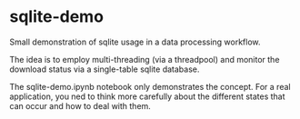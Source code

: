 # sqlite-demo

Small demonstration of sqlite usage in a data processing workflow.

The idea is to employ multi-threading (via a threadpool) and monitor the download status via a single-table sqlite database.

The sqlite-demo.ipynb notebook only demonstrates the concept. For a real application, you ned to think more carefully about the different states that can occur and how to deal with them.

